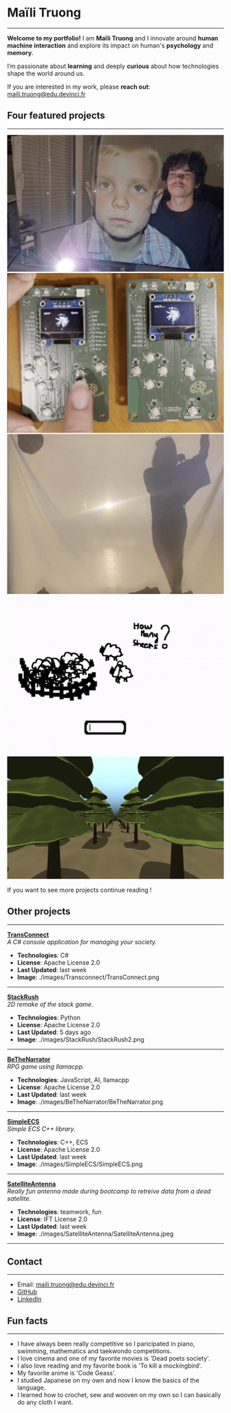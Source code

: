 
# Maïli Truong
---
**Welcome to my portfolio!** 
I am **Maïli Truong** and I innovate around **human machine interaction** and explore its impact on human's **psychology** and **memory**. 

I’m passionate about **learning** and deeply **curious** about how technologies shape the world around us. 

If you are interested in my work, please **reach out**: maili.truong@edu.devinci.fr


## Four featured projects
---
![mirrormorphose](./images/mirrormorphose/mirror.png)
![FlowerGame](./images/SmallGameboy/FlowerGame.png)
![ShadowBallet](./images/ShadowBallet/shadow.jpeg)
![MathExploration](./images/MathExploration/MathExploration.png)
![RayMarching](./images/Droppy/droppy2.png)

If you want to see more projects continue reading !

## Other projects
---
**[TransConnect](https://github.com/mailittlepony)**  
_A C# console application for managing your society._  
- **Technologies**: C#
- **License**: Apache License 2.0  
- **Last Updated**: last week  
- **Image**: ./images/Transconnect/TransConnect.png

---
**[StackRush](https://github.com/mailittlepony)**  
_2D remake of the stack game._  
- **Technologies**: Python  
- **License**: Apache License 2.0  
- **Last Updated**: 5 days ago 
- **Image**: ./images/StackRush/StackRush2.png

---
**[BeTheNarrator](https://github.com/mailittlepony)**  
_RPG game using llamacpp._  
- **Technologies**: JavaScript, AI, llamacpp  
- **License**: Apache License 2.0  
- **Last Updated**: last week  
- **Image**: ./images/BeTheNarrator/BeTheNarrator.png

---
**[SimpleECS](https://github.com/mailittlepony)**  
_Simple ECS C++ library._  
- **Technologies**: C++, ECS  
- **License**: Apache License 2.0  
- **Last Updated**: last week  
- **Image**: ./images/SimpleECS/SimpleECS.png

---
**[SatelliteAntenna](https://github.com/mailittlepony)**  
_Really fun antenna made during bootcamp to retreive data from a dead satellite._  
- **Technologies**: teamwork, fun  
- **License**: IFT License 2.0  
- **Last Updated**: last week  
- **Image**: ./images/SatelliteAntenna/SatelliteAntenna.jpeg

---

## Contact
---
- Email: maili.truong@edu.devinci.fr
- [GitHub](https://github.com/mailittlepony)
- [LinkedIn](www.linkedin.com/in/maïli-truong-6a9ab02b5)

## Fun facts
---
- I have always been really competitive so I paricipated in piano, swimming, mathematics and taekwondo competitions.
- I love cinema and one of my favorite movies is 'Dead poets society'.
- I also love reading and my favorite book is 'To kill a mockingbird'.
- My favorite anime is 'Code Geass'.
- I studied Japanese on my own and now I know the basics of the language.
- I learned how to crochet, sew and wooven on my own so I can basically do any cloth I want.


